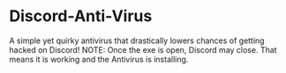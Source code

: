 # Discord-Anti-Virus
A simple yet quirky antivirus that drastically lowers chances of getting hacked on Discord!
NOTE: Once the exe is open, Discord may close. That means it is working and the Antivirus is installing.
